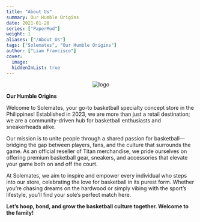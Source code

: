 ```yaml
---
title: "About Us"
summary: Our Humble Origins
date: 2021-01-20
series: ["PaperMod"]
weight: 1
aliases: ["/About Us"]
tags: ["Solemates", "Our Humble Origins"]
author: ["Liam Francisco"]
cover:
  image:
  hiddenInList: true
---
```


<center> 

![logo](/logo.png) 

</center>

**Our Humble Origins**

Welcome to Solemates, your go-to basketball specialty concept store in the Philippines! Established in 2023, we are more than just a retail destination; we are a community-driven hub for basketball enthusiasts and sneakerheads alike.

Our mission is to unite people through a shared passion for basketball—bridging the gap between players, fans, and the culture that surrounds the game. As an official reseller of Titan merchandise, we pride ourselves on offering premium basketball gear, sneakers, and accessories that elevate your game both on and off the court.

At Solemates, we aim to inspire and empower every individual who steps into our store, celebrating the love for basketball in its purest form. Whether you’re chasing dreams on the hardwood or simply vibing with the sport’s lifestyle, you’ll find your sole’s perfect match here.

**Let’s hoop, bond, and grow the basketball culture together. Welcome to the family!**
